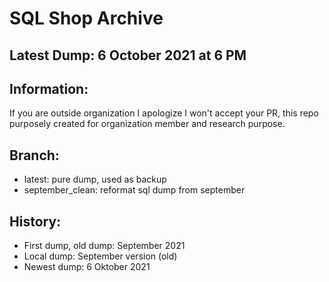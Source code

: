 # SQL Shop Archive
## Latest Dump: 6 October 2021 at 6 PM

## Information:
If you are outside organization I apologize I won't accept your PR, this repo purposely created for organization member and research purpose.

## Branch:
- latest: pure dump, used as backup
- september_clean: reformat sql dump from september

## History:
- First dump, old dump: September 2021
- Local dump: September version (old)
- Newest dump: 6 Oktober 2021